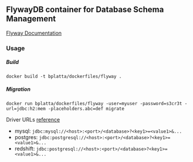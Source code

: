 ## FlywayDB container for Database Schema Management
[Flyway Documentation](https://flywaydb.org/documentation/)

### Usage

##### Build
`docker build -t bplatta/dockerfiles/flyway .`

##### Migration
`docker run bplatta/dockerfiles/flyway -user=myuser -password=s3cr3t -url=jdbc:h2:mem -placeholders.abc=def migrate`

Driver URLs [reference](https://www.petefreitag.com/articles/jdbc_urls/)

- mysql: `jdbc:mysql://<host>:<port>/<database>?<key1>=<value1>&...`
- postgres: `jdbc:postgresql://<host>:<port>/<database>?<key1>=<value1>&...`
- redshift: `jdbc:postgresql://<host>:<port>/<database>?<key1>=<value1>&...`